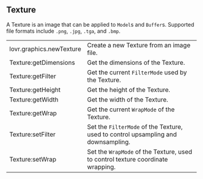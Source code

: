 <!--
category: reference
-->

Texture
---

A Texture is an image that can be applied to `Model`s and `Buffer`s.  Supported file formats
include `.png`, `.jpg`, `.tga`, and `.bmp`.

<table>
<tr>
  <td class="pre">lovr.graphics.newTexture</td>
  <td>Create a new Texture from an image file.</td>
</tr>

<tr>
  <td class="pre">Texture:getDimensions</td>
  <td>Get the dimensions of the Texture.</td>
</tr>

<tr>
  <td class="pre">Texture:getFilter</td>
  <td>Get the current <code>FilterMode</code> used by the Texture.</td>
</tr>

<tr>
  <td class="pre">Texture:getHeight</td>
  <td>Get the height of the Texture.</td>
</tr>

<tr>
  <td class="pre">Texture:getWidth</td>
  <td>Get the width of the Texture.</td>
</tr>

<tr>
  <td class="pre">Texture:getWrap</td>
  <td>Get the current <code>WrapMode</code> of the Texture.</td>
</tr>

<tr>
  <td class="pre">Texture:setFilter</td>
  <td>Set the <code>FilterMode</code> of the Texture, used to control upsampling and downsampling.</td>
</tr>

<tr>
  <td class="pre">Texture:setWrap</td>
  <td>Set the <code>WrapMode</code> of the Texture, used to control texture coordinate wrapping.</td>
</tr>
</table>
